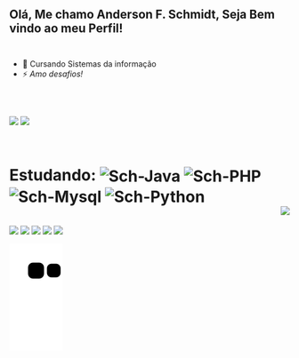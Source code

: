 ## Olá, Me chamo Anderson F. Schmidt, Seja Bem vindo ao meu Perfil!<br><br>
- 🌱 Cursando Sistemas da informação
- ⚡ _Amo desafios!_



<br><br>

<div>
 
  <a href="https://github.com/anderson-schmidt"></a>
  <img height="180cm" src="https://github-readme-stats.vercel.app/api?username=anderson-schmidt&show_icons=true&theme=dark&include_all_commits=true&count_private=true"/>
  <img height="180cm" src="https://github-readme-stats.vercel.app/api/top-langs/?username=anderson-schmidt&layout=compact&langs_count=16&theme=dark"/>
</div>
<div style="display: inline_block"><br>
  <h1>Estudando:
  <!--<img align="center" alt="Sch-Python" height="30" width="40" src="https://raw.githubusercontent.com/devicons/devicon/master/icons/python/python-original.svg">-->
  <img align="center" alt="Sch-Java" height="30" width="40" src="https://img.shields.io/badge/Java-ED8B00?style=for-the-badge&logo=java&logoColor=white">
  <img align="center" alt="Sch-PHP" height="30" width="40" src="https://img.shields.io/badge/PHP-777BB4?style=for-the-badge&logo=php&logoColor=white">
  <img align="center" alt="Sch-Mysql" height="30" width="40" src="https://img.shields.io/badge/MySQL-00000F?style=for-the-badge&logo=mysql&logoColor=white">
   <img align="center" alt="Sch-Python" height="30" width="40" src="https://img.shields.io/badge/Python-14354C?style=for-the-badge&logo=python&logoColor=white">
  <br><img height="100cm" align="right" src="https://1.bp.blogspot.com/-81XveF6qEQs/Va_AeafS9NI/AAAAAAAAIIo/wliGWa7iAIE/s1600/75.gif">
</div><br>
<div>
  <a href="mailto:anderson.schmidt90@gmail.com" target="_blank"><img height="25" src="https://img.shields.io/badge/Gmail-D14836?style=for-the-badge&logo=gmail&logoColor=white" target="_blank"></a>
  <a href="https://instagram.com/andersonmarkovschmidt" target="_blank"><img height="25" src="https://img.shields.io/badge/Instagram-%23E4405F?style-for-the-badge&logo=instagram&logoColor=white" target="_blank"></a>
  <a href="https://www.linkedin.com/in/anderson-schmidt-66129b1b1/" target="_blank"><img height="25" src="https://img.shields.io/badge/LinkedIn-0077B5?style=for-the-badge&logo=linkedin&logoColor=white"></a>
  <a href="https://api.whatsapp.com/send?phone=5561999475582" target="_blank"><img height="25" src="https://img.shields.io/badge/WhatsApp-25D366?style=for-the-badge&logo=whatsapp&logoColor=white"></a>
  <a href="https://t.me/Schmidt_bsb" target="_blank"><img height="25" src="https://img.shields.io/badge/Telegram-2CA5E0?style=for-the-badge&logo=telegram&logoColor=white"></a>
  
  ![Snake animation](https://github.com/anderson-schmidt/anderson-schmidt/blob/output/github-contribution-grid-snake.svg)
</div>


<!--
**sorinmarkov/sorinmarkov** is a ✨ _special_ ✨ repository because its `README.md` (this file) appears on your GitHub profile.

Here are some ideas to get you started:

- 🔭 I’m currently working on ...
- 🌱 I’m currently learning ...
- 👯 I’m looking to collaborate on ...
- 🤔 I’m looking for help with ...
- 💬 Ask me about ...
- 📫 How to reach me: ...
- 😄 Pronouns: ...
- ⚡ Fun fact: ...
-->
